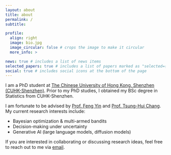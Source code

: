 ```yaml
---
layout: about
title: about
permalink: /
subtitle:

profile:
  align: right
  image: bio.jpg
  image_circular: false # crops the image to make it circular
  more_info: >

news: true # includes a list of news items
selected_papers: true # includes a list of papers marked as "selected={true}"
social: true # includes social icons at the bottom of the page
---
```

I am a PhD student at [The Chinese University of Hong Kong, Shenzhen (CUHK-Shenzhen)](https://cuhk.edu.cn/en/). Prior to my PhD studies, I obtained my BSc degree in Statistics from CUHK-Shenzhen.

I am fortunate to be advised by [Prof. Feng Yin](https://sse.cuhk.edu.cn/en/faculty/yinfeng) and [Prof. Tsung-Hui Chang](https://sse.cuhk.edu.cn/en/faculty/tsunghuichang). My current research interests include:
- Bayesian optimization & multi-armed bandits
- Decision-making under uncertainty
- Generative AI (large language models, diffusion models)

If you are interested in collaborating or discussing research ideas, feel free to reach out to me via [email](mailto:richardsuwandi@link.cuhk.edu.cn).

<!-- I am currently pursuing my PhD in Computer and Information Engineering at [The Chinese University of Hong Kong, Shenzhen (CUHK-Shenzhen)](https://cuhk.edu.cn/en/), under the supervision of [Prof. Feng Yin](https://sse.cuhk.edu.cn/en/faculty/yinfeng) and [Prof. Tsung-Hui Chang](https://sse.cuhk.edu.cn/en/faculty/tsunghuichang). Prior to my PhD studies, I obtained my BSc degree in Statistics from CUHK-Shenzhen in 2023. -->